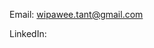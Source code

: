 Email: [wipawee.tant@gmail.com](mailto:wipawee.tant@gmail.com)

LinkedIn:
<a href="https://www.linkedin.com/in/wipaweetant/" target="_blank" children="wipaweetant" />
